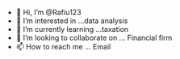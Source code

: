 - 👋 Hi, I’m @Rafiu123
- 👀 I’m interested in ...data analysis 
- 🌱 I’m currently learning ...taxation
- 💞️ I’m looking to collaborate on ... Financial firm
- 📫 How to reach me ... Email

<!---
Rafiu123/Rafiu123 is a ✨ special ✨ repository because its `README.md` (this file) appears on your GitHub profile.
You can click the Preview link to take a look at your changes.
--->
